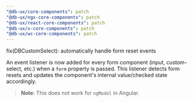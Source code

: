 ```yaml
---
"@db-ux/core-components": patch
"@db-ux/ngx-core-components": patch
"@db-ux/react-core-components": patch
"@db-ux/v-core-components": patch
"@db-ux/wc-core-components": patch
---
```


fix(DBCustomSelect): automatically handle form reset events

An event listener is now added for every form component (input, custom-select, etc.) when a `form` property is passed.
This listener detects form resets and updates the component's internal value/checked state accordingly.

> **Note**: This does not work for `ngModel` in Angular.
